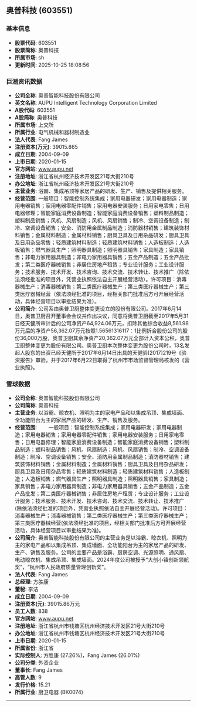 ## 奥普科技 (603551)

### 基本信息

- **股票代码**: 603551
- **股票简称**: 奥普科技
- **所属市场**: sh
- **更新时间**: 2025-10-25 18:08:56

### 巨潮资讯数据

- **公司全称**: 奥普智能科技股份有限公司
- **英文名称**: AUPU Intelligent Technology Corporation Limited
- **A股代码**: 603551
- **A股简称**: 奥普科技
- **所属市场**: 上交所
- **所属行业**: 电气机械和器材制造业
- **法人代表**: Fang James
- **注册资本(万元)**: 39015.865
- **成立日期**: 2004-09-09
- **上市日期**: 2020-01-15
- **官方网站**: www.aupu.net
- **注册地址**: 浙江省杭州经济技术开发区21号大街210号
- **办公地址**: 浙江省杭州经济技术开发区21号大街210号
- **主营业务**: 浴霸、集成吊顶等家居产品的研发、生产、销售及提供相关服务。
- **经营范围**: 一般项目：智能控制系统集成；家用电器研发；家用电器制造；家用电器销售；家用电器零配件销售；家用电器安装服务；日用家电零售；日用电器修理；智能家庭消费设备制造；智能家庭消费设备销售；塑料制品制造；塑料制品销售；风机、风扇制造；风机、风扇销售；制冷、空调设备制造；制冷、空调设备销售；安全、消防用金属制品制造；消防器材销售；建筑装饰材料销售；金属材料制造；金属材料销售；厨具卫具及日用杂品研发；厨具卫具及日用杂品零售；轻质建筑材料制造；轻质建筑材料销售；人造板制造；人造板销售；燃气器具生产；照明器具制造；照明器具销售；家具制造；家具销售；非电力家用器具制造；非电力家用器具销售；五金产品制造；五金产品批发；第二类医疗器械销售；非居住房地产租赁；专业设计服务；工业设计服务；技术服务、技术开发、技术咨询、技术交流、技术转让、技术推广（除依法须经批准的项目外，凭营业执照依法自主开展经营活动）。许可项目：消毒器械生产；消毒器械销售；第二类医疗器械生产；第三类医疗器械生产；第三类医疗器械经营（依法须经批准的项目，经相关部门批准后方可开展经营活动，具体经营项目以审批结果为准）。
- **公司简介**: 公司系由奥普卫厨整体变更设立的股份有限公司。2017年6月14日，奥普卫厨召开董事会会议并作出决议，同意将奥普卫厨截至2017年5月31日经天健所审计后的公司净资产64,924.06万元，扣除其他综合收益8,561.98万元后的净资产56,362.07万元按照1.56561316117：1比例折合股份公司的股份36,000万股，奥普卫厨其余净资产20,362.07万元全部计入资本公积，奥普卫厨整体变更为股份有限公司。奥普卫厨本次整体变更为股份公司时，13名发起人股东的出资已经天健所于2017年6月14日出具的天健验[2017]219号《验资报告》审验，并于2017年6月22日取得了杭州市市场监督管理局核发的《营业执照》。

### 雪球数据

- **公司全称**: 奥普智能科技股份有限公司
- **公司简称**: 奥普科技
- **主营业务**: 以浴霸、晾衣机、照明为主的家电产品和以集成吊顶、集成墙面、全功能阳台为主的家居产品的研发、生产、销售及服务。
- **经营范围**: 　　一般项目：智能控制系统集成；家用电器研发；家用电器制造；家用电器销售；家用电器零配件销售；家用电器安装服务；日用家电零售；日用电器修理；智能家庭消费设备制造；智能家庭消费设备销售；塑料制品制造；塑料制品销售；风机、风扇制造；风机、风扇销售；制冷、空调设备制造；制冷、空调设备销售；安全、消防用金属制品制造；消防器材销售；建筑装饰材料销售；金属材料制造；金属材料销售；厨具卫具及日用杂品研发；厨具卫具及日用杂品零售；轻质建筑材料制造；轻质建筑材料销售；人造板制造；人造板销售；燃气器具生产；照明器具制造；照明器具销售；家具制造；家具销售；非电力家用器具制造；非电力家用器具销售；五金产品制造；五金产品批发；第二类医疗器械销售；非居住房地产租赁；专业设计服务；工业设计服务；技术服务、技术开发、技术咨询、技术交流、技术转让、技术推广(除依法须经批准的项目外，凭营业执照依法自主开展经营活动)。许可项目：消毒器械生产；消毒器械销售；第二类医疗器械生产；第三类医疗器械生产；第三类医疗器械经营(依法须经批准的项目，经相关部门批准后方可开展经营活动，具体经营项目以审批结果为准)。
- **公司简介**: 奥普智能科技股份有限公司的主营业务是以浴霸、晾衣机、照明为主的家电产品和以集成吊顶、集成墙面、全功能阳台为主的家居产品的研发、生产、销售及服务。公司的主要产品是浴霸、厨房空调、光源照明、通风扇、电动晾衣机、集成吊顶、集成墙面。2024年度公司被授予“大创小镇创新领航奖”，“杭州市人民政府质量管理创新奖”。
- **法人代表**: Fang James
- **总经理**: 方胜康
- **董秘**: 李洁
- **成立日期**: 2004-09-09
- **注册资本(元)**: 39015.86万元
- **员工人数**: 838
- **官方网站**: www.aupu.net
- **注册地址**: 浙江省杭州市钱塘区杭州经济技术开发区21号大街210号
- **办公地址**: 浙江省杭州市钱塘区杭州经济技术开发区21号大街210号
- **上市日期**: 2020-01-15
- **所属省份**: 浙江省
- **实际控制人**: 方胜康 (27.26%)，Fang James (26.01%)
- **公司分类**: 外资企业
- **董事长**: Fang James
- **高管人数**: 9
- **发行价格**: 15.21
- **所属行业**: 厨卫电器 (BK0074)

---